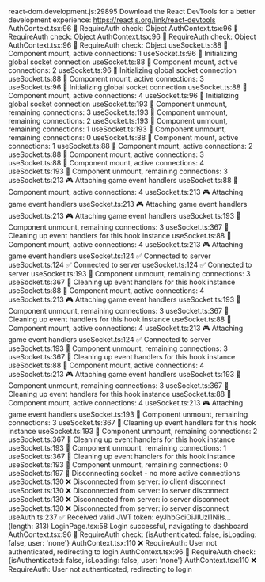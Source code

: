 react-dom.development.js:29895 Download the React DevTools for a better development experience: https://reactjs.org/link/react-devtools
AuthContext.tsx:96 🔐 RequireAuth check: Object
AuthContext.tsx:96 🔐 RequireAuth check: Object
AuthContext.tsx:96 🔐 RequireAuth check: Object
AuthContext.tsx:96 🔐 RequireAuth check: Object
useSocket.ts:88 🔗 Component mount, active connections: 1
useSocket.ts:96 🔗 Initializing global socket connection
useSocket.ts:88 🔗 Component mount, active connections: 2
useSocket.ts:96 🔗 Initializing global socket connection
useSocket.ts:88 🔗 Component mount, active connections: 3
useSocket.ts:96 🔗 Initializing global socket connection
useSocket.ts:88 🔗 Component mount, active connections: 4
useSocket.ts:96 🔗 Initializing global socket connection
useSocket.ts:193 🔄 Component unmount, remaining connections: 3
useSocket.ts:193 🔄 Component unmount, remaining connections: 2
useSocket.ts:193 🔄 Component unmount, remaining connections: 1
useSocket.ts:193 🔄 Component unmount, remaining connections: 0
useSocket.ts:88 🔗 Component mount, active connections: 1
useSocket.ts:88 🔗 Component mount, active connections: 2
useSocket.ts:88 🔗 Component mount, active connections: 3
useSocket.ts:88 🔗 Component mount, active connections: 4
useSocket.ts:193 🔄 Component unmount, remaining connections: 3
useSocket.ts:213 🎮 Attaching game event handlers
useSocket.ts:88 🔗 Component mount, active connections: 4
useSocket.ts:213 🎮 Attaching game event handlers
useSocket.ts:213 🎮 Attaching game event handlers
useSocket.ts:213 🎮 Attaching game event handlers
useSocket.ts:193 🔄 Component unmount, remaining connections: 3
useSocket.ts:367 🧹 Cleaning up event handlers for this hook instance
useSocket.ts:88 🔗 Component mount, active connections: 4
useSocket.ts:213 🎮 Attaching game event handlers
useSocket.ts:124 ✅ Connected to server
useSocket.ts:124 ✅ Connected to server
useSocket.ts:124 ✅ Connected to server
useSocket.ts:193 🔄 Component unmount, remaining connections: 3
useSocket.ts:367 🧹 Cleaning up event handlers for this hook instance
useSocket.ts:88 🔗 Component mount, active connections: 4
useSocket.ts:213 🎮 Attaching game event handlers
useSocket.ts:193 🔄 Component unmount, remaining connections: 3
useSocket.ts:367 🧹 Cleaning up event handlers for this hook instance
useSocket.ts:88 🔗 Component mount, active connections: 4
useSocket.ts:213 🎮 Attaching game event handlers
useSocket.ts:124 ✅ Connected to server
useSocket.ts:193 🔄 Component unmount, remaining connections: 3
useSocket.ts:367 🧹 Cleaning up event handlers for this hook instance
useSocket.ts:88 🔗 Component mount, active connections: 4
useSocket.ts:213 🎮 Attaching game event handlers
useSocket.ts:193 🔄 Component unmount, remaining connections: 3
useSocket.ts:367 🧹 Cleaning up event handlers for this hook instance
useSocket.ts:88 🔗 Component mount, active connections: 4
useSocket.ts:213 🎮 Attaching game event handlers
useSocket.ts:193 🔄 Component unmount, remaining connections: 3
useSocket.ts:367 🧹 Cleaning up event handlers for this hook instance
useSocket.ts:193 🔄 Component unmount, remaining connections: 2
useSocket.ts:367 🧹 Cleaning up event handlers for this hook instance
useSocket.ts:193 🔄 Component unmount, remaining connections: 1
useSocket.ts:367 🧹 Cleaning up event handlers for this hook instance
useSocket.ts:193 🔄 Component unmount, remaining connections: 0
useSocket.ts:197 🔌 Disconnecting socket - no more active connections
useSocket.ts:130 ❌ Disconnected from server: io client disconnect
useSocket.ts:130 ❌ Disconnected from server: io server disconnect
useSocket.ts:130 ❌ Disconnected from server: io server disconnect
useSocket.ts:130 ❌ Disconnected from server: io server disconnect
useAuth.ts:237 ✅ Received valid JWT token: eyJhbGciOiJIUzI1NiIs... (length: 313)
LoginPage.tsx:58 Login successful, navigating to dashboard
AuthContext.tsx:96 🔐 RequireAuth check: {isAuthenticated: false, isLoading: false, user: 'none'}
AuthContext.tsx:110 ❌ RequireAuth: User not authenticated, redirecting to login
AuthContext.tsx:96 🔐 RequireAuth check: {isAuthenticated: false, isLoading: false, user: 'none'}
AuthContext.tsx:110 ❌ RequireAuth: User not authenticated, redirecting to login
